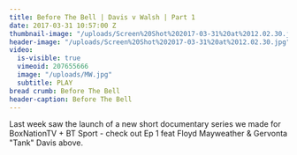```yaml
---
title: Before The Bell | Davis v Walsh | Part 1
date: 2017-03-31 10:57:00 Z
thumbnail-image: "/uploads/Screen%20Shot%202017-03-31%20at%2012.02.30.jpg"
header-image: "/uploads/Screen%20Shot%202017-03-31%20at%2012.02.30.jpg"
video:
  is-visible: true
  vimeoid: 207655666
  image: "/uploads/MW.jpg"
  subtitle: PLAY
bread crumb: Before The Bell
header-caption: Before The Bell
---
```


Last week saw the launch of a new short documentary series we made for BoxNationTV + BT Sport - check out Ep 1 feat Floyd Mayweather & Gervonta "Tank" Davis above.